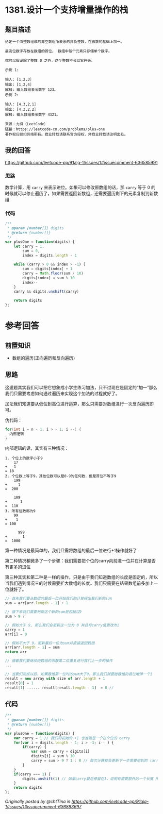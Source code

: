 # 1381.设计一个支持增量操作的栈

## 题目描述

```
给定一个由整数组成的非空数组所表示的非负整数，在该数的基础上加一。

最高位数字存放在数组的首位， 数组中每个元素只存储单个数字。

你可以假设除了整数 0 之外，这个整数不会以零开头。

示例 1:

输入: [1,2,3]
输出: [1,2,4]
解释: 输入数组表示数字 123。
示例 2:

输入: [4,3,2,1]
输出: [4,3,2,2]
解释: 输入数组表示数字 4321。

来源：力扣（LeetCode）
链接：https://leetcode-cn.com/problems/plus-one
著作权归领扣网络所有。商业转载请联系官方授权，非商业转载请注明出处。
```

## 我的回答

https://github.com/leetcode-pp/91alg-1/issues/1#issuecomment-636585991

### 思路

数学计算，用 `carry` 来表示进位。如果可以修改原数组的话，那 `carry` 等于 0 的时候就可以停止遍历了，如果需要返回新数组，还需要遍历剩下的元素复制到新数组

### 代码
```js
/**
 * @param {number[]} digits
 * @return {number[]}
 */
var plusOne = function(digits) {
    let carry = 1,
        sum = 0,
        index = digits.length - 1
    
    while (carry > 0 && index > -1) {
        sum = digits[index] + 1
        carry = Math.floor(sum / 10)
        digits[index] = sum % 10
        index--
    }
    carry && digits.unshift(carry)
    
    return digits
};
```

# 参考回答

## 前置知识

- 数组的遍历(正向遍历和反向遍历)

## 思路

这道题其实我们可以把它想象成小学生练习加法，只不过现在是固定的“加一”那么我们只需要考虑如何通过遍历来实现这个加法的过程就好了。

加法我们知道要从低位到高位进行运算，那么只需要对数组进行一次反向遍历即可。

伪代码：

```java
for(int i = n - 1; i > - 1; i --) {
  内部逻辑
}
```

内部逻辑的话，其实有三种情况：

```
1. 个位上的数字小于9
    17
+   1
= 18
2. 个位数上等于9，其他位数可以是0-9的任何数，但是首位不等于9
    199
+     1
=  200

    109
+      1
=  110
3. 所有位数都为9
    99
+    1
= 100

      999
+       1
=  1000
```

第一种情况是最简单的，我们只需将数组的最后一位进行+1操作就好了

第二种情况稍微多了一个步骤：我们需要把个位的carry向前进一位并在计算是否有更多的进位

第三种其实和第二种是一样的操作，只是由于我们知道数组的长度是固定的，所以当我们遇到情况三的时候需要扩大数组的长度。我们只需要在结果数组前多加上一位就好了。

```js
// 首先我们要从数组的最后一位开始我们的计算得出我们新的sum
sum = arr[arr.length - 1] + 1

// 接下来我们需要判断这个新的sum是否超过9
sum > 9 ?

// 假如大于 9, 那么我们会更新这一位为 0 并且将carry值更改为1
carry = 1
arr[i] = 0

// 假如不大于 9，更新最后一位为sum并直接返回数组
arr[arr.length - 1] = sum
return arr

// 接着我们要继续向数组的倒数第二位重复进行我们上一步的操作
...

// 当我们完成以后，如果数组第一位时的sum大于0，那么我们就要给数组的首位增添一个1
result = new array with size of arr.length + 1
result[0] = 1
result[1] ...... result[result.length - 1]  = 0 // 
```
## 代码

```js
/**
 * @param {number[]} digits
 * @return {number[]}
 */
var plusOne = function(digits) {
    var carry = 1 // 我们将初始的 +1 也当做是一个在个位的 carry
    for(var i = digits.length - 1; i > -1; i-- ) {
        if(carry) {
            var sum = carry + digits[i]
            digits[i] = sum % 10
            carry = sum > 9 ? 1 : 0 // 每次计算都会更新下一步需要用到的 carry
        }
    }
    if(carry === 1) {
        digits.unshift(1) // 如果carry最后停留在1，说明有需要额外的一个长度 所以我们就在首位增添一个 1
    }
    return digits
};
```

_Originally posted by @chtTina in https://github.com/leetcode-pp/91alg-1/issues/1#issuecomment-636883697_